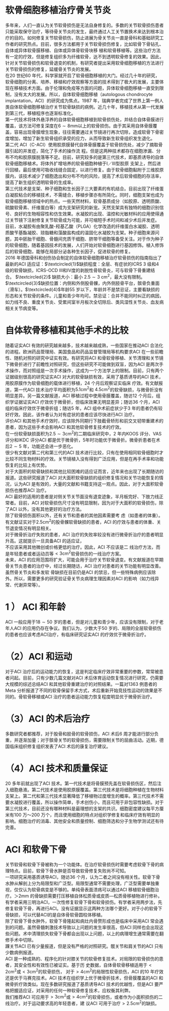 # 软骨细胞移植治疗骨关节炎  
多年来，人们一直认为关节软骨损伤是无法自身修复的。多数的关节软骨损伤患者只能采取保守治疗，等待骨关节炎的发生，最终通过人工关节置换术来达到根本治疗的目的。如何修复关节软骨损伤，防止进展为骨关节炎一直是骨科和基础研究工作者的研究热点。目前，很多方法都用于关节软骨损伤修复，比如软骨下骨钻孔、自体或异体软骨膜移植、自体或异体骨软骨块移 植和软骨移植等。这些治疗方法有一定的疗效，但是修复组织多为纤维软骨，达不到透明软骨修复的效果。因此，针对关节软骨损伤和软骨退变的机制，有研究者提出采用软骨细胞移植的方法进行关节软骨损伤的修复，延缓骨关节炎的发展。  
在20 世纪60 年代，科学家就开启了软骨细胞移植的大门。经过几十年的研究，软骨细胞的分离、培养、移植和疗效观察等方面的技术得到了极大的发展，主要体现在移植技术方面。由于伦理和免疫等方面的问题，异体软骨细胞移植一直受到限制，没有太大的发展。所以，自体软骨细胞移植（autologous chondrocyte implantation，ACI）的研究成为焦点。1987 年，瑞典学者完成了世界上第一例人类自体软骨细胞移植治疗关节软骨缺损的病例。近几十年，移植技术从第一代发展到第三代，移植程序也逐渐标准化。  
第一代技术将体外悬浮养的自体软骨细胞移植到软骨损伤处，并结合自体骨膜进行覆盖，该方法可修复深度在$6\sim8\mathrm{mm}$以上的软骨损伤。由于其采用自体骨膜覆盖，容易出现骨膜增生现象，往往需要通过关节镜进行再次切除，造成软骨下骨密度增加，增加了新生软骨组织承受的应力，从而导致新生软骨组织发生退化。  
第二代 ACI（C-ACI）使用胶原膜替代自体骨膜覆盖于软骨损伤处，减少了摘取骨膜引起的并发症，简化了手术的操作流 程。但是这两种技术都存在细胞渗漏、分布不均和胶原膜脱落等不足。目前，研究较多的是第三代技术，即基质诱导的自体软骨细胞移植术。将体外扩增培养的软骨细胞种植于Ⅰ／Ⅲ型胶原 支架上，然后进行回植，最后使用可吸收线缝合固定，以进行修复。由于软骨细胞黏附于三维胶原膜内，该技术减少了细胞逸出和分布不均的风险，提高了术后软骨细胞的存活率，提高了新生组织透明软骨的生成率。  
第三代技术是支架、种子细胞和生长因子三大要素的有机结合。目前出现了纤维蛋白凝胶粘合的移植技术，不需缝合，移植步骤亦有所简化。同时，细胞支架也成为软骨细胞移植领域中的热点。一些天然材料，软骨基质成分（如胶原、透明质酸、硫酸软骨素、纤维蛋白等）成为支架研究的新宠。天然支架具有独特的细胞识别信号、良好的生物相容性和仿生效果。水凝胶的出现、温控和光敏材料的应用使得通过关节镜下注射修复关节软骨成为可能，并可缩短手术时间和减少术后并发症。  
目前，水凝胶有由聚乳酸-羟基乙酸（PLGA）化学改造的纤维蛋白水凝胶、透明质酸苄基酯凝胶、琼脂糖和藻酸盐构成的温固化水凝胶为支架。种子细胞来源问题，其中胚胎干细胞、骨髓间充质干细胞、脐带干细胞等备受关注。对于作为种子的软骨细胞，随着基因技术的发展，人们开始对软骨细胞进行基因修饰。植入修饰后的软骨细胞，能够在局部分泌各种生长因子，促进软骨的修复。  
2016 年德国骨科和创伤协会制定的自体软骨细胞移植治疗软骨损伤的指南指出了最新的ACI 适应证：$\textcircled{1}$缺损程度：全层、有症状的ICRS 3 级和4 级的软骨缺损，ICRS-OCD Ⅲ和Ⅳ度的剥脱性骨软骨炎，可与软骨下骨重建结合。 $\textcircled{2}$ 缺损大小：最小 $2.5\sim3\ \mathrm{cm}^{2}$，最大没有限制。$\textcircled{3}$缺损位置：内侧和外侧股骨髁，内外侧胫骨平台，髌骨负重面（滑车）。$\textcircled{4}$年龄55 岁以下，年龄并不是禁忌证，主要看缺损的形态和关节软骨的条件。儿童和青少年均可。禁忌证：合并不能同时纠正的病因，如力线不良、重度关节炎、受累间室半月板次全切除后、类风湿性关节炎、血友病相关关节病变等。  
#  自体软骨移植和其他手术的比较  
随着证实ACI 有效的研究越来越多，技术越来越成熟，一些国家在推动ACI 合法化的进程。欧洲药品管理局、美国食品和药品监督管理局等机构要求ACI 在一些前瞻性、随机对照的研究中证实有效。有研究将ACI 和骨软骨移植、关节清理和关节镜下微骨折进行了前瞻性对照研究，但这些研究不可能做到双盲，因为ACI 是两次手术操作，而对照组是一次手术操作，这成为一个方法学上的限制。目前，只有两个证据级别很高的研究证实ACI 对大的软骨缺损有效，采用了基质诱导的ACI 技术，用胶原膜作为软骨细胞的载体进行移植，24 个月后观察证实临床  疗效。有文献报道，第一代ACI 技术治疗平均面积为$5.1\mathrm{{cm}^{2}}$和  $4.5\mathrm{cm}^{2}$的软骨缺损，与微骨折没有明显差异。另一篇文献报道，ACI 移植过程中使用骨膜覆盖，随访12 个月后，组织学证据证实ACI 疗效优于微骨折，但临床效果无明显差异；随访36 个月，ACI 组的临床疗效优于微骨折组；随访5 年，ACI 组中术前症状少于3 年的患者仍有较好疗效。因此，该作者认为对有症状的患者应该尽快进行ACI 治疗。  
评价ACI 和其他手术疗效时，应该除外同期行下肢截骨矫形和前交叉韧带重建术的患者，因为这些手术会影响ACI 和其他软骨修复技术的疗效。  
在一份软骨缺损面积为$2.5\sim3\mathrm{cm}^{2}$的二期临床研究中，2 年内KOOS 评分、VAS 评分和IKDC 评分ACI 都是优于微骨折，5年时功能优于微骨折。微骨折患者在术后$2\sim5$ 年，功能还会进一步恶化。  
很少有文献对第二代和第三代的ACI 技术进行比较，只有在使用相同软骨细胞时才比较不同生物材料的疗效。关节镜植入没有得到广泛应用，但是在再手术率和功能恢复的比较上有优势。  
对于大面积的软骨缺损和其他比较困难的适应证而言，近年来也出现了长期随访的报道。这些研究报道了ACI 对大面积软骨缺损的组织修复情况和关节功能恢复的情况，认为ACI 是有效的，大量的文献和书籍支持这一观点。因此，对于大面积软骨损伤也推荐ACI 治疗。  
ACI 最好的适用的患者是对侧关节关节面没有退变迹象，半月板完好、下肢力线正常者。目前，ACI 对软骨损伤尺寸没有明显限制，因为对于大面积的软骨损伤，除了ACI 以外，没有其他更好的治疗方法。  
除了软骨损伤面积以外，还有关节和患者的其他因素需要考  虑（如患者的体重）。有文献证实对于$2.5\mathrm{cm}^{2}$的股骨髁软骨缺损的患者，ACI 的疗效与患者的体重、关节退变情况有明显相关。  
对于微骨折治疗失败的患者，ACI 治疗的失败率较没有进行微骨折治疗的患者明显升高。这就提示一旦具备ACI 的适应证，  
不应该采用其他微创或价格更低的治疗。因此，ACI 不应该是二  线治疗方法，而是年轻患者或者运动员等$<3\mathrm{cm}^{2}$软骨损伤的一线治疗方案。  
未来，ACI 的应用范围将扩大，可能会用于治疗关节软骨退变。有文献报道在早期骨关节炎患者的治疗中，经过长期随访，ACI  治疗对患者的关节功能有明显改善。虽然骨关节炎和多发软 骨缺损在目前仍是ACI 的禁忌，但一些特殊病例应该除外。所以，需要更多的研究验证骨关节炎病理生理因素对ACI 的影响（如力线异常、代谢异常等）。  
# 1 ） ACI  和年龄  
ACI 一般应用于$18\sim50$ 岁的患者，但是对儿童和青少年，应该没有限制，对于老年人ACI 的应用仍存在争议。我们认为，少数大于50 岁的、局限的全层软骨损伤的患者也应该考虑ACI治疗，有临床研究证实ACI 的疗效优于微骨折治疗。  
# （2）ACI 和运动  
对于ACI 治疗后的运动能力的恢复，这是判定临床疗效非常重要的参数，常常被患者问起。目前，只有少数几篇文献对ACI 术后体育运动恢复情况进行研究，仍需要大规模的综述总结ACI 和其他软骨重建治疗的对照结果。一篇对1363 例患者的Meta 分析报道了不同的软骨保留手术方式，术后重新开始竞技性运动的效果是不同的。骨软骨移植或ACI 治疗的患者运动能力恢复程度明显优于微骨折治疗。  
# （3）ACI 的术后治疗  
多数研究者都推荐，对于股骨和胫骨的软骨损伤，ACI 术后6 周才能进行部分负重，并逐渐加量；对于髌骨关节的软骨损伤，需要限制关节的屈曲活动。近期，德国临床组织修复组织发表了ACI 术后的康复治疗建议。  
# （4）ACI 技术和质量保证  
20 多年前就出现了ACI 技术。第一代技术是将骨膜预先盖在软骨损伤区，然后注入细胞悬液。第二代技术是使用胶原膜覆盖。第三代技术是将细胞种植在生物材料支架上。第二代和第三代技术显著降低了移植物过度增生的概率。第三代技术不需要水凝胶进行覆盖，所以操作简单，手术创伤小，而且可用于非包容性缺损。对于第三代技术，目前还没有哪种材料是最理想的支架的共识。细胞密度建议每平方厘米有100 万～200 万个，而且使用细胞的特点对组织学修复和临床疗效有明显的影响。细胞治疗的消毒、其他安全和质量控制、细胞筛选和分子生物学测试还有待完善。  
# ACI 和软骨下骨  
关节软骨和软骨下骨被称为一个功能体。在治疗软骨损伤时需要考虑软骨下骨的病理特点。目前，软骨下骨水肿是否导致软骨修复失败尚不可知。  
一项研究采用基质诱导ACI，随访36 个月，认为二者之间没有相关性。软骨下骨水肿从解剖上分为局限型和广泛型。局限型通常不需要处理，广泛型需要单独重视，仅仅认为软骨病变是不够的。单纯骨表面溃疡可以通过ACI 移植软骨细胞治疗。＞$2\mathrm{mm}$ 的骨缺损需要打压移植自体松质骨或皮质—松质骨移植物进行修补。  
有学者采用三明治ACI，一次性修复软骨下骨和软骨损伤。有学者采用两步法，先修复软骨下骨，再进行ACI。没有证据显示这两种方法哪个更好。对于小的软骨下骨缺损，可以代替ACI的是自体骨软骨圆柱体移植。  
除了软骨下骨水肿外，软骨下骨隆起和病灶内骨赘形成也是临床中采用ACI 常会遇到的问题。虽然骨髓刺激技术导致以上问题的发生率很高，但ACI 同样也会出现这些问题。术中清理损失软骨下骨都会出现以上问题，以上的病理增生通常需要在翻修手术中切除。  
踝关节ACI 已有少量报道，但是没有严格的对照研究。髋关节和肩关节的ACI 只有少数病例报道。  
ACI 是一种成熟的、程序化的针对膝关节的软骨修复技术。对局限的软骨损伤的患者，其安全性和有效性已被证实。基于历    史数据，自体骨软骨移植适用于$<2\mathrm{cm}^{2}$或$<3\mathrm{cm}^{2}$的软骨损伤，  对于$>4\mathrm{cm}^{2}$的局限性软骨损伤，ACI 的10 年疗效还是优于马赛克技术。ACI 技术在组织学上优于微骨折技术，但骨膜覆盖的ACI 和微骨折疗效类似。现在多数研究报道了基质诱导ACI 技术的优越性，但是ACI 要严格把握适应证，对采用的任何一种软骨修复技术，应权衡其利弊。  
我们推荐ACI 可应用于$>3\mathrm{cm}^{2}$或$>4\mathrm{cm}^{2}$的软骨损伤，或者作为小面积损伤的二线治疗。对于运动要求高的年轻患者，建  议ACI 可用于治疗$>2.5\mathrm{cm}^{2}$的缺损。  
